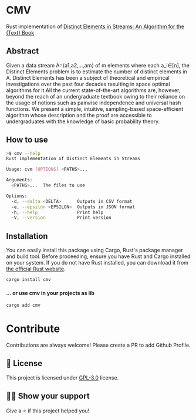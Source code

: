# CMV
Rust implementation of [Distinct Elements in Streams: An Algorithm for the (Text) Book](https://arxiv.org/abs/2301.10191v2)

## Abstract
Given a data stream A=⟨a1,a2,…,am⟩ of m elements where each a_i∈[n], the Distinct Elements problem is to estimate the number of distinct elements in A. Distinct Elements has been a subject of theoretical and empirical investigations over the past four decades resulting in space optimal algorithms for it.All the current state-of-the-art algorithms are, however, beyond the reach of an undergraduate textbook owing to their reliance on the usage of notions such as pairwise independence and universal hash functions. We present a simple, intuitive, sampling-based space-efficient algorithm whose description and the proof are accessible to undergraduates with the knowledge of basic probability theory.

## How to use

```bash
>$ cmv --help
Rust implementation of Distinct Elements in Streams

Usage: cvm [OPTIONS] <PATHS>...

Arguments:
  <PATHS>...  The files to use

Options:
  -d, --delta <DELTA>      Outputs in CSV format
  -e, --epsilon <EPSILON>  Outputs in JSON format
  -h, --help               Print help
  -V, --version            Print version

```

## Installation

You can easily install this package using Cargo, Rust's package manager and build tool. Before proceeding, ensure you have Rust and Cargo installed on your system. If you do not have Rust installed, you can download it from [the official Rust website](https://www.rust-lang.org/tools/install).

```sh
cargo install cmv
```

#### ... or use cmv in your projects as lib

```sh
cargo add cmv
```

# Contribute

Contributions are always welcome! Please create a PR to add Github Profile.

## :pencil: License

This project is licensed under [GPL-3.0](https://opensource.org/license/gpl-3-0/) license.

## :man_astronaut: Show your support

Give a ⭐️ if this project helped you!

